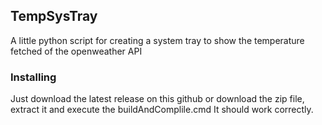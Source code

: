 ## TempSysTray

A little python script for creating a system tray to show the temperature fetched of the openweather API

### Installing

Just download the latest release on this github or download the zip file, extract it and execute the buildAndComplile.cmd
It should work correctly.
